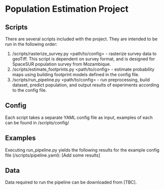 # Population Estimation Project

## Scripts
There are several scripts included with the project. They are intended to be run in the following order:
1. /scripts/rasterize_survey.py <path/to/config> - rasterize survey data to geoTiff. This script is dependent on survey format, and is designed for SpaceSUR population survey from Mozambique.
2. /scripts/estimate_footprints.py <path/to/config> - estimate probability maps using building footprint models defined in the config file.
3. /scripts/run_pipeline.py <path/to/config> - run preprocessing, build dataset, predict population, and output results of experiments according to the config file.

## Config
Each script takes a separate YAML config file as input, examples of each can be found in /scripts/config/

## Examples
Executing run_pipeline.py yields the following results for the example config file (/scripts/pipeline.yaml):
[Add some results]

## Data
Data required to run the pipeline can be downloaded from [TBC].